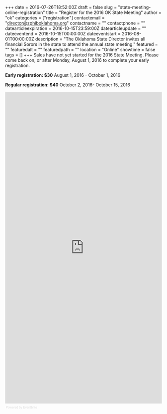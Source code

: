 +++
date = 2016-07-26T18:52:00Z
draft = false
slug = "state-meeting-online-registration"
title = "Register for the 2016 OK State Meeting"
author = "ok"
categories = ["registration"]
contactemail = "director@zphiboklahoma.org"
contactname = ""
contactphone = ""
datearticleexpiration = 2016-10-15T23:59:00Z
datearticleupdate = ""
dateeventend = 2016-10-15T00:00:00Z
dateeventstart = 2016-08-01T00:00:00Z
description = "The Oklahoma State Director invites all financial Sorors in the state to attend the annual state meeting."
featured = ""
featuredalt = ""
featuredpath = ""
location = "Online"
showtime = false
tags = []
+++
Sales have not yet started for the 2016 State Meeting.  Please come back on, or after Monday, August 1, 2016 to complete your early registration.  

**Early registration: $30**
August 1, 2016 - October 1, 2016

**Regular registration: $40**
October 2, 2016- October 15, 2016

<div style="width:100%; text-align:left;" ><iframe  src="https://www.eventbrite.com/e/2016-zeta-phi-beta-sorority-inc-oklahoma-state-leadership-meeting-tickets-26812041538?ref=eweb" frameborder="0" height="1000" width="100%" vspace="0" hspace="0" marginheight="5" marginwidth="5" scrolling="auto" allowtransparency="true"></iframe><div style="font-family:Helvetica, Arial; font-size:10px; padding:5px 0 5px; margin:2px; width:100%; text-align:left;" ><a class="powered-by-eb" style="color: #dddddd; text-decoration: none;" target="_blank" href="http://www.eventbrite.com/l/registration-online/">Powered by Eventbrite</a></div></div>